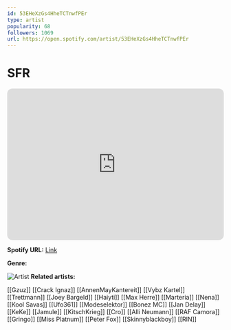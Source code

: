 ```yaml
---
id: 53EHeXzGs4HheTCTnwfPEr
type: artist
popularity: 68
followers: 1069
url: https://open.spotify.com/artist/53EHeXzGs4HheTCTnwfPEr
---
```

# SFR

<iframe style="border-radius:12px" src="https://open.spotify.com/embed/artist/53EHeXzGs4HheTCTnwfPEr" width="100%" height="352" frameBorder="0" allowfullscreen="" allow="autoplay; clipboard-write; encrypted-media; fullscreen; picture-in-picture" loading="lazy"></iframe>

**Spotify URL:** [Link](https://open.spotify.com/artist/53EHeXzGs4HheTCTnwfPEr)

**Genre:** 

![Artist](https://i.scdn.co/image/ab6761610000e5eb8eb8adddb148c2819141d753)
**Related artists:**

[[Gzuz]]
[[Crack Ignaz]]
[[AnnenMayKantereit]]
[[Vybz Kartel]]
[[Trettmann]]
[[Joey Bargeld]]
[[Haiyti]]
[[Max Herre]]
[[Marteria]]
[[Nena]]
[[Kool Savas]]
[[Ufo361]]
[[Modeselektor]]
[[Bonez MC]]
[[Jan Delay]]
[[KeKe]]
[[Jamule]]
[[KitschKrieg]]
[[Cro]]
[[Alli Neumann]]
[[RAF Camora]]
[[Gringo]]
[[Miss Platnum]]
[[Peter Fox]]
[[Skinnyblackboy]]
[[RIN]]
